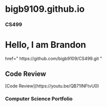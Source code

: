# bigb9109.github.io
### CS499
<h1>Hello, I am Brandon</h1>
<a>href=" https://github.com/bigb9109/CS499.git "</a> 

<h2> Code Review</h2>
[Code Review](https://youtu.be/QB71INFtvU0)

<h3> Computer Science Portfolio</h3>
